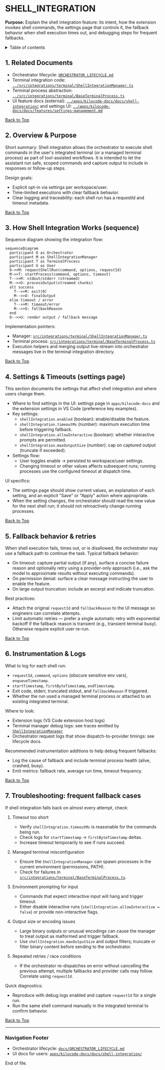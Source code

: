 # SHELL_INTEGRATION

**Purpose:** Explain the shell integration feature: its intent, how the extension invokes shell commands, the settings page that controls it, the fallback behavior when shell execution times out, and debugging steps for frequent fallbacks.

<details>
<summary>Table of contents</summary>

-   1. Related Documents
-   2. Overview & Purpose
-   3. How Shell Integration Works (sequence)
-   4. Settings & Timeouts (settings page)
-   5. Fallback behavior & retries
-   6. Instrumentation & Logs
-   7. Troubleshooting: frequent fallback cases
- Navigation Footer

</summary>
</details>

<a name="related-docs"></a>

## 1. Related Documents

- Orchestrator lifecycle: [`ORCHESTRATOR_LIFECYCLE.md`](ORCHESTRATOR_LIFECYCLE.md:1)
- Terminal integration code: [`../src/integrations/terminal/ShellIntegrationManager.ts`](../src/integrations/terminal/ShellIntegrationManager.ts:1)
- Terminal process abstraction: [`../src/integrations/terminal/BaseTerminalProcess.ts`](../src/integrations/terminal/BaseTerminalProcess.ts:1)
- UI feature docs (external): [`../apps/kilocode-docs/docs/shell-integration/`](../apps/kilocode-docs/docs/shell-integration/:1) and settings UI: [`../apps/kilocode-docs/docs/features/settings-management.md`](../apps/kilocode-docs/docs/features/settings-management.md:1)

[Back to Top](#)

<a name="overview"></a>

## 2. Overview & Purpose

Short summary: Shell integration allows the orchestrator to execute shell commands in the user's integrated terminal (or a managed terminal process) as part of tool-assisted workflows. It is intended to let the assistant run safe, scoped commands and capture output to include in responses or follow-up steps.

Design goals:

- Explicit opt-in via settings per workspace/user.
- Time-limited executions with clear fallback behavior.
- Clear logging and traceability: each shell run has a requestId and timeout metadata.

[Back to Top](#)

<a name="how-it-works"></a>

## 3. How Shell Integration Works (sequence)

Sequence diagram showing the integration flow:

```mermaid
sequenceDiagram
  participant O as Orchestrator
  participant M as ShellIntegrationManager
  participant T as TerminalProcess
  participant U as User
  O->>M: requestShellRun(command, options, requestId)
  M->>T: startProcess(command, options, timeout)
  T-->>M: stdout/stderr (streamed)
  M-->>O: processOutput(streamed chunks)
  alt success
    T-->>M: exit(0)
    M-->>O: finalOutput
  else timeout / error
    T-->>M: timeout/error
    M-->>O: fallbackReason
  end
  O-->>U: render output / fallback message
```

Implementation pointers:

- Manager: [`src/integrations/terminal/ShellIntegrationManager.ts`](src/integrations/terminal/ShellIntegrationManager.ts:1)
- Terminal process: [`src/integrations/terminal/BaseTerminalProcess.ts`](src/integrations/terminal/BaseTerminalProcess.ts:1)
- Execution helpers and merging output live-stream into orchestrator messages live in the terminal integration directory.

[Back to Top](#)

<a name="settings"></a>

## 4. Settings & Timeouts (settings page)

This section documents the settings that affect shell integration and where users change them.

- Where to find settings in the UI: settings page in `apps/kilocode-docs` and the extension settings in VS Code (preference key examples).
- Key settings:
    - `shellIntegration.enabled` (boolean): enable/disable the feature.
    - `shellIntegration.timeoutMs` (number): maximum execution time before triggering fallback.
    - `shellIntegration.allowInteractive` (boolean): whether interactive prompts are permitted.
    - `shellIntegration.maxOutputSize` (number): cap on captured output (truncate if exceeded).
- Settings flow:
    - User toggles enable → persisted to workspace/user settings.
    - Changing timeout or other values affects subsequent runs; running processes use the configured timeout at dispatch time.

UI specifics:

- The settings page should show current values, an explanation of each setting, and an explicit "Save" or "Apply" action where appropriate.
- When the setting changes, the orchestrator should read the new value for the next shell run; it should not retroactively change running processes.

[Back to Top](#)

<a name="fallback"></a>

## 5. Fallback behavior & retries

When shell execution fails, times out, or is disallowed, the orchestrator may use a fallback path to continue the task. Typical fallback behavior:

- On timeout: capture partial output (if any), surface a concise failure reason and optionally retry using a provider-only approach (i.e., ask the model to approximate results without executing commands).
- On permission denial: surface a clear message instructing the user to enable the feature.
- On large output truncation: include an excerpt and indicate truncation.

Best practices:

- Attach the original `requestId` and `fallbackReason` to the UI message so engineers can correlate attempts.
- Limit automatic retries — prefer a single automatic retry with exponential backoff if the fallback reason is transient (e.g., transient terminal busy). Otherwise require explicit user re-run.

[Back to Top](#)

<a name="instrumentation"></a>

## 6. Instrumentation & Logs

What to log for each shell run:

- `requestId`, `command`, `options` (obscure sensitive env vars), `enqueueTimestamp`.
- `startTimestamp`, `firstByteTimestamp`, `endTimestamp`.
- Exit code, stderr, truncated stdout, and `fallbackReason` if triggered.
- Whether the run used a managed terminal process or attached to an existing integrated terminal.

Where to look:

- Extension logs (VS Code extension host logs)
- Terminal manager debug logs: see traces emitted by [`ShellIntegrationManager`](src/integrations/terminal/ShellIntegrationManager.ts:1)
- Orchestrator request logs that show dispatch-to-provider timings: see lifecycle docs.

Recommended instrumentation additions to help debug frequent fallbacks:

- Log the cause of fallback and include terminal process health (alive, crashed, busy).
- Emit metrics: fallback rate, average run time, timeout frequency.

[Back to Top](#)

<a name="troubleshooting"></a>

## 7. Troubleshooting: frequent fallback cases

If shell integration falls back on almost every attempt, check:

1. Timeout too short

    - Verify `shellIntegration.timeoutMs` is reasonable for the commands being run.
    - Check logs for `startTimestamp` → `firstByteTimestamp` deltas.
    - Increase timeout temporarily to see if runs succeed.

2. Managed terminal misconfiguration

    - Ensure the `ShellIntegrationManager` can spawn processes in the current environment (permissions, PATH).
    - Check for failures in [`src/integrations/terminal/BaseTerminalProcess.ts`](src/integrations/terminal/BaseTerminalProcess.ts:1).

3. Environment prompting for input

    - Commands that expect interactive input will hang and trigger timeout.
    - Either disable interactive runs (`shellIntegration.allowInteractive = false`) or provide non-interactive flags.

4. Output size or encoding issues

    - Large binary outputs or unusual encodings can cause the manager to treat output as malformed and trigger fallback.
    - Use `shellIntegration.maxOutputSize` and output filters; truncate or filter binary content before sending to the orchestrator.

5. Repeated retries / race conditions
    - If the orchestrator re-dispatches on error without cancelling the previous attempt, multiple fallbacks and provider calls may follow. Correlate using `requestId`.

Quick diagnostics:

- Reproduce with debug logs enabled and capture `requestId` for a single run.
- Run the same shell command manually in the integrated terminal to confirm behavior.

[Back to Top](#)

---

### Navigation Footer

- Orchestrator lifecycle: [`docs/ORCHESTRATOR_LIFECYCLE.md`](docs/ORCHESTRATOR_LIFECYCLE.md:1)
- UI docs for users: [`apps/kilocode-docs/docs/shell-integration/`](apps/kilocode-docs/docs/shell-integration/:1)

End of file.
